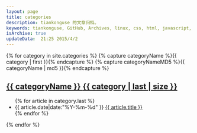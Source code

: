 ```yaml
---
layout: page
title: categories
description: tiankonguse 的文章归档。
keywords: tiankonguse, GitHub, Archives, linux, css, html, javascript, python, Jekyll, plugins, php, 大数据, 分布式, 机器学习, acm, 算法
isArchive: true
updateData:  21:25 2015/4/2
---
```




<div class="row-fluid">
    <div class="accordion" id="accordion2">
        {% for category in site.categories %}
        {% capture categoryName %}{{ category | first }}{% endcapture %}
        {% capture categoryNameMD5 %}{{ categoryName | md5 }}{% endcapture %}
        <div class="accordion-group">
            <div class="list-of-categories" id="{{ categoryNameMD5 }}-category-ref">
                <a href="#{{ categoryNameMD5 }}-category-ref">
                <h2 class="accordion-toggle accordion-heading" data-toggle="collapse" data-parent="#accordion2" href="#{{ categoryNameMD5 }}-category-collapse"> {{ categoryName }} <span> {{  category | last | size }} </span>
                </h2>
                </a>
            </div>
            <div id="{{ categoryNameMD5 }}-category-collapse" class="accordion-body collapse">
                <div class="accordion-inner">
                    <ul class="list-articles-category">
                        {% for article in category.last %} 
                        <li>
                            <time pubdate="pubdate" datetime="{{ article.date|date:"%Y-%m-%d %H:%M:%S" }}">
                                {{ article.date|date:"%Y-%m-%d" }}
                            </time>
                            <a href="{{ site.url }}{{ article.url }}">{{ article.title }}</a>
                        </li>
                        {% endfor %}
                    </ul>
                </div>
            </div>
        </div>
        {% endfor %}
    </div>
</div>


